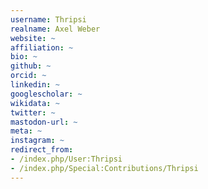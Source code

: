 ```yaml
---
username: Thripsi
realname: Axel Weber
website: ~
affiliation: ~
bio: ~
github: ~
orcid: ~
linkedin: ~
googlescholar: ~
wikidata: ~
twitter: ~
mastodon-url: ~
meta: ~
instagram: ~
redirect_from:
- /index.php/User:Thripsi
- /index.php/Special:Contributions/Thripsi
---
```

